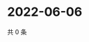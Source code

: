 # 2022-06-06

共 0 条

<!-- BEGIN WEIBO -->
<!-- 最后更新时间 Mon Jun 06 2022 14:20:01 GMT+0800 (China Standard Time) -->

<!-- END WEIBO -->
